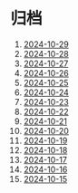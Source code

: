 # 归档

<!-- BEGIN -->

1. [2024-10-29](./2024-10-29)
1. [2024-10-28](./2024-10-28)
1. [2024-10-27](./2024-10-27)
1. [2024-10-26](./2024-10-26)
1. [2024-10-25](./2024-10-25)
1. [2024-10-24](./2024-10-24)
1. [2024-10-23](./2024-10-23)
1. [2024-10-22](./2024-10-22)
1. [2024-10-21](./2024-10-21)
1. [2024-10-20](./2024-10-20)
1. [2024-10-19](./2024-10-19)
1. [2024-10-18](./2024-10-18)
1. [2024-10-17](./2024-10-17)
1. [2024-10-16](./2024-10-16)
1. [2024-10-15](./2024-10-15)

<!-- END -->
